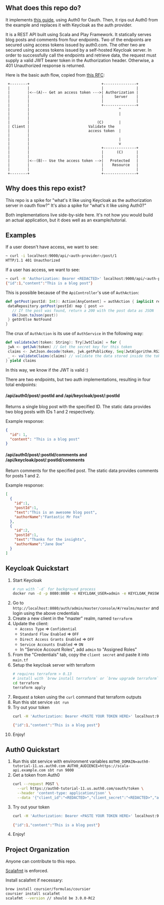 ## What does this repo do?

It implements [this guide](https://auth0.com/blog/build-and-secure-a-scala-play-framework-api/),
using Auth0 for Oauth. Then, it rips out Auth0 from the example and replaces it with Keycloak as the auth provider.

It is a REST API built using Scala and Play Framework. 
It statically serves blog posts and comments from four endpoints. 
Two of the endpoints are secured using access tokens issued by auth0.com. The other two are secured using access tokens issued by a self-hosted Keycloak server. 
In order to successfully call the endpoints and retrieve data, the request must supply a valid JWT bearer token in the Authorization header. 
Otherwise, a 401 Unauthorized response is returned.

Here is the basic auth flow, copied from [this RFC](https://datatracker.ietf.org/doc/html/rfc8705):

     +--------+                                 +---------------+
     |        |                                 |               |
     |        |<--(A)-- Get an access token --->| Authorization |
     |        |                                 |     Server    |
     |        |                                 |               |
     |        |                                 +---------------+
     |        |                                         ^
     |        |                                         |
     |        |
     |        |                               (C)       |
     | Client |                           Validate the
     |        |                           access token  |
     |        |
     |        |                                         |
     |        |                                         v
     |        |                                 +---------------+
     |        |                                 |      (C)      |
     |        |                                 |               |
     |        |<--(B)-- Use the access token -->|   Protected   |
     |        |                                 |    Resource   |
     |        |                                 |               |
     +--------+                                 +---------------+

## Why does this repo exist?

This repo is a spike for "what's it like using Keycloak as the authorization server in oauth flow?"
It's also a spike for "what's it like using Auth0?"

Both implementations live side-by-side here. It's not how you would build an actual application, but it 
does well as an example/tutorial.

## Examples

If a user doesn't have access, we want to see:

```bash
~ curl -i localhost:9000/api/<auth-provider>/post/1
HTTP/1.1 401 Unauthorized
```

If a user has access, we want to see:

```bash
~ curl -H 'Authorization: Bearer <REDACTED>' localhost:9000/api/<auth-provider>/post/1
{"id":1,"content":"This is a blog post"}
```

This is possible because of the `ApiController`'s use of `AuthAction`: 

```scala
def getPost(postId: Int): Action[AnyContent] = authAction { implicit request =>
 dataRepository.getPost(postId) map { post =>
   // If the post was found, return a 200 with the post data as JSON
   Ok(Json.toJson(post))
 } getOrElse NotFound
}
```

The crux of `AuthAction` is its use of `AuthService` in the following way:

```scala
def validateJwt(token: String): Try[JwtClaim] = for {
 jwk <- getJwk(token) // Get the secret key for this token
 claims <- JwtJson.decode(token, jwk.getPublicKey, Seq(JwtAlgorithm.RS256)) // Decode the token using the secret key
 _ <- validateClaims(claims) // validate the data stored inside the token
} yield claims
```

In this way, we know if the JWT is valid :)

There are two endpoints, but two auth implementations, resulting in four total endpoints:

#### /api/auth0/post/:postId and /api/keycloak/post/:postId

Returns a single blog post with the specified ID. The static data provides two blog posts with IDs 1 and 2 respectively.

Example response:

```json
{
  "id": 1,
  "content": "This is a blog post"
}
```

#### /api/auth0/post/:postId/comments and /api/keycloak/post/:postId/comments

Return comments for the specified post. The static data provides comments for posts 1 and 2.

Example response:

```json
[
  {
    "id":1,
    "postId":1,
    "text":"This is an awesome blog post",
    "authorName":"Fantastic Mr Fox"
  },
  {
    "id":2,
    "postId":1,
    "text":"Thanks for the insights",
    "authorName":"Jane Doe"
  }
]
```

## Keycloak Quickstart
1) Start Keycloak
    ```bash
    # run with `-d` for background process
    docker run -d -p 8080:8080 -e KEYCLOAK_USER=admin -e KEYCLOAK_PASSWORD=admin quay.io/keycloak/keycloak:12.0.4
    ```
2) Go to `http://localhost:8080/auth/admin/master/console/#/realms/master` and login using the above credentials
3) Create a new client in the "master" realm, named `terraform`
4) Update the client:
   - `Access Type` => `Confidential`
   - `Standard Flow Enabled` => `OFF`
   - `Direct Access Grants Enabled` => `OFF`
   - `Service Accounts Enabled` => `ON`
   - In "Service Account Roles", add `admin` to "Assigned Roles"
5) From the "Credentials" tab, copy the `client secret` and paste it into `main.tf` 
6) Setup the keycloak server with terraform
   ```bash
   # requires terraform > 0.13
   # install with `brew install terraform` or `brew upgrade terraform` 
   cd terraform
   terraform apply
   ```
7) Request a token using the `curl` command that terraform outputs
8) Run this sbt service `sbt run`
9) Try out your token
    ```bash
    curl -H 'Authorization: Bearer <PASTE YOUR TOKEN HERE>' localhost:9000/api/keycloak/post/1
    
    {"id":1,"content":"This is a blog post"}
    ```
10) Enjoy!

## Auth0 Quickstart

1) Run this sbt service with environment variables `AUTH0_DOMAIN=auth0-tutorial-11.us.auth0.com AUTH0_AUDIENCE=https://scala-api.example.com sbt run 9000`
2) Get a token from Auth0
   ```bash
   curl --request POST \
     --url https://auth0-tutorial-11.us.auth0.com/oauth/token \
     --header 'content-type: application/json' \
     --data '{"client_id":"<REDACTED>","client_secret":"<REDACTED>","audience":"https://scala-api.example.com","grant_type":"client_credentials"}'
   ```
3) Try out your token
   ```bash
   curl -H 'Authorization: Bearer <PASTE YOUR TOKEN HERE>' localhost:9000/api/auth0/post/1
       
   {"id":1,"content":"This is a blog post"}
   ```
4) Enjoy!

## Project Organization

Anyone can contribute to this repo.

[Scalafmt](https://scalameta.org/scalafmt/) is enforced.

Install scalafmt if necessary:
```bash
brew install coursier/formulas/coursier
coursier install scalafmt
scalafmt --version // should be 3.0.0-RC2
```
